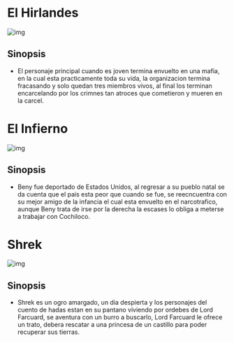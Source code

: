 # El Hirlandes
![img](https://encrypted-tbn0.gstatic.com/images?q=tbn:ANd9GcSa_W41KvyvK_j300jp54EchjR9z_85juJf-w&usqp=CAU)
## Sinopsis
 - El personaje principal cuando es joven termina envuelto en una mafia, en la cual esta practicamente toda su vida, la organizacion termina fracasando y solo quedan tres miembros vivos, al final los terminan encarcelando por los crimnes tan atroces que cometieron y mueren en la carcel.

 # El Infierno 
![img](https://encrypted-tbn0.gstatic.com/images?q=tbn:ANd9GcSxR9RePhlrWbKW3J5hAbalMDaKY1cgTTRgJw&usqp=CAU)
## Sinopsis
 - Beny fue deportado de Estados Unidos, al regresar a su pueblo natal se da cuenta que el pais esta peor que cuando se fue, se reecncuentra con su mejor amigo de la infancia el cual esta envuelto en el narcotrafico, aunque Beny trata de irse por la derecha la escases lo obliga a meterse a trabajar con Cochiloco.


 # Shrek
![img](https://encrypted-tbn0.gstatic.com/images?q=tbn:ANd9GcQLMeiV9bPKYkWMZ52ixRIjYSHfdQndCGvX0w&usqp=CAU)
## Sinopsis
 - Shrek es un ogro amargado, un dia despierta y los personajes del cuento de hadas estan en su pantano viviendo por ordebes de Lord Farcuard, se aventura con un burro a buscarlo, Lord Farcuard le ofrece un trato, debera rescatar a una princesa de un castillo para poder recuperar sus tierras.
